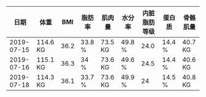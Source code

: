 |日期|体重|BMI|脂肪率|肌肉量|水分率|内脏脂肪等级|蛋白质|骨骼肌量|
|---|---|---|---|---|---|---|---|---|
|2019-07-15|114.6 KG|36.2|33.8 %|73.5 KG|49.8 %|24.0|14.4 %|40.7 KG|
|2019-07-16|115.1 KG|36.3|34 %|73.6 KG|49.6 %|24.5|14.4 %|40.6 KG|
|2019-07-18|114.3 KG|36.1|33.7 %|73.6 KG|49.9 %|24|14.5 %|40.8 KG|
